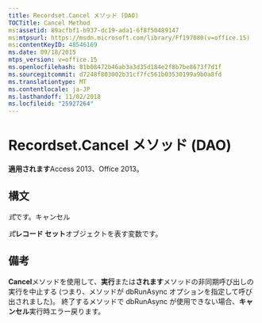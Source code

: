 ```yaml
---
title: Recordset.Cancel メソッド (DAO)
TOCTitle: Cancel Method
ms:assetid: 89acfbf1-b937-dc19-ada1-6f8f50489147
ms:mtpsurl: https://msdn.microsoft.com/library/Ff197080(v=office.15)
ms:contentKeyID: 48546169
ms.date: 09/18/2015
mtps_version: v=office.15
ms.openlocfilehash: 81b08472b46ab3a3d35d184e2f8b7be8673f7d1f
ms.sourcegitcommit: d7248f803002b31cf7fc561b03530199a9b0a8fd
ms.translationtype: MT
ms.contentlocale: ja-JP
ms.lasthandoff: 11/02/2018
ms.locfileid: "25927264"
---
```

# <a name="recordsetcancel-method-dao"></a>Recordset.Cancel メソッド (DAO)


**適用されます**Access 2013、Office 2013。

## <a name="syntax"></a>構文

*式*です。キャンセル

*式***レコード セット**オブジェクトを表す変数です。

## <a name="remarks"></a>備考

**Cancel**メソッドを使用して、**実行**または**されます**メソッドの非同期呼び出しの実行を中止する (つまり、メソッドが dbRunAsync オプションを指定して呼び出されました)。 終了するメソッドで dbRunAsync が使用できない場合、**キャンセル**実行時エラー戻ります。

